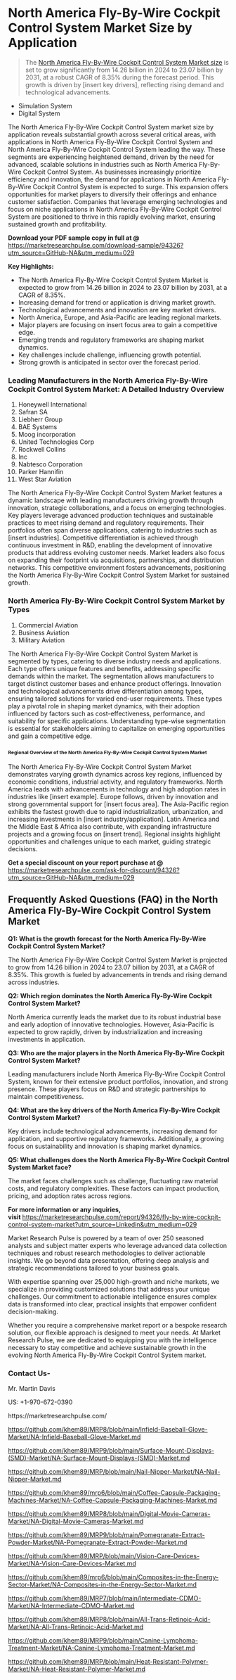<h1>North America Fly-By-Wire Cockpit Control System Market&nbsp;Size by Application</h1><blockquote><p>The <a href="https://marketresearchpulse.com/download-sample/94326?utm_source=GitHub-NA&amp;utm_medium=029">North America Fly-By-Wire Cockpit Control System Market size</a> is set to grow significantly from 14.26 billion in 2024 to 23.07 billion by 2031, at a robust CAGR of 8.35% during the forecast period. This growth is driven by [insert key drivers], reflecting rising demand and technological advancements.</p></blockquote><ul><li>Simulation System<li> Digital System</li></ul><p>The North America Fly-By-Wire Cockpit Control System market size by application reveals substantial growth across several critical areas, with applications in North America Fly-By-Wire Cockpit Control System and North America Fly-By-Wire Cockpit Control System leading the way. These segments are experiencing heightened demand, driven by the need for advanced, scalable solutions in industries such as North America Fly-By-Wire Cockpit Control System. As businesses increasingly prioritize efficiency and innovation, the demand for applications in North America Fly-By-Wire Cockpit Control System is expected to surge. This expansion offers opportunities for market players to diversify their offerings and enhance customer satisfaction. Companies that leverage emerging technologies and focus on niche applications in North America Fly-By-Wire Cockpit Control System are positioned to thrive in this rapidly evolving market, ensuring sustained growth and profitability.</p><p><strong>Download your PDF sample copy in full at @ </strong><a href="https://marketresearchpulse.com/download-sample/94326?utm_source=GitHub-NA&amp;utm_medium=029">https://marketresearchpulse.com/download-sample/94326?utm_source=GitHub-NA&amp;utm_medium=029</a></p><p><strong>Key Highlights: </strong></p><ul><li>The North America Fly-By-Wire Cockpit Control System Market is expected to grow from 14.26 billion in 2024 to 23.07 billion by 2031, at a CAGR of 8.35%.</li><li>Increasing demand for trend or application is driving market growth.</li><li>Technological advancements and innovation are key market drivers.</li><li>North America, Europe, and Asia-Pacific are leading regional markets.</li><li>Major players are focusing on insert focus area to gain a competitive edge.</li><li>Emerging trends and regulatory frameworks are shaping market dynamics.</li><li>Key challenges include challenge, influencing growth potential.</li><li>Strong growth is anticipated in sector over the forecast period.</li></ul><h3>Leading Manufacturers in the North America Fly-By-Wire Cockpit Control System Market: A Detailed Industry Overview</h3><ol><li>Honeywell International</li><li>Safran SA</li><li>Liebherr Group</li><li>BAE Systems</li><li>Moog incorporation</li><li>United Technologies Corp</li><li>Rockwell Collins</li><li>Inc</li><li>Nabtesco Corporation</li><li>Parker Hannifin</li><li>West Star Aviation</li></ol><div class="flex max-w-full flex-col flex-grow"><div class="min-h-8 text-message flex w-full flex-col items-end gap-2 whitespace-normal break-words [.text-message+&amp;]:mt-5" dir="auto" data-message-author-role="assistant" data-message-id="fd8432e4-4910-450d-b182-61b7bfb0a01f" data-message-model-slug="gpt-4o"><div class="flex w-full flex-col gap-1 empty:hidden first:pt-[3px]"><div class="markdown prose w-full break-words dark:prose-invert light"><p>The North America Fly-By-Wire Cockpit Control System Market features a dynamic landscape with leading manufacturers driving growth through innovation, strategic collaborations, and a focus on emerging technologies. Key players leverage advanced production techniques and sustainable practices to meet rising demand and regulatory requirements. Their portfolios often span diverse applications, catering to industries such as [insert industries]. Competitive differentiation is achieved through continuous investment in R&amp;D, enabling the development of innovative products that address evolving customer needs. Market leaders also focus on expanding their footprint via acquisitions, partnerships, and distribution networks. This competitive environment fosters advancements, positioning the North America Fly-By-Wire Cockpit Control System Market for sustained growth.</p></div></div></div></div><h3>North America Fly-By-Wire Cockpit Control System Market by Types</h3><ol><li>Commercial Aviation<li> Business Aviation<li> Military Aviation</li></ol><div class="flex max-w-full flex-col flex-grow"><div class="min-h-8 text-message flex w-full flex-col items-end gap-2 whitespace-normal break-words [.text-message+&amp;]:mt-5" dir="auto" data-message-author-role="assistant" data-message-id="084470be-0bb7-4664-bddf-5156b4f41249" data-message-model-slug="gpt-4o-mini"><div class="flex w-full flex-col gap-1 empty:hidden first:pt-[3px]"><div class="markdown prose w-full break-words dark:prose-invert light"><p>The North America Fly-By-Wire Cockpit Control System Market is segmented by types, catering to diverse industry needs and applications. Each type offers unique features and benefits, addressing specific demands within the market. The segmentation allows manufacturers to target distinct customer bases and enhance product offerings. Innovation and technological advancements drive differentiation among types, ensuring tailored solutions for varied end-user requirements. These types play a pivotal role in shaping market dynamics, with their adoption influenced by factors such as cost-effectiveness, performance, and suitability for specific applications. Understanding type-wise segmentation is essential for stakeholders aiming to capitalize on emerging opportunities and gain a competitive edge.</p></div></div></div></div><h3><span style="font-size: 11px;">Regional Overview of the North America Fly-By-Wire Cockpit Control System Market</span></h3><div class="flex max-w-full flex-col flex-grow"><div class="min-h-8 text-message flex w-full flex-col items-end gap-2 whitespace-normal break-words [.text-message+&amp;]:mt-5" dir="auto" data-message-author-role="assistant" data-message-id="e9038762-ce64-4e30-91c9-9bd413514231" data-message-model-slug="gpt-4o-mini"><div class="flex w-full flex-col gap-1 empty:hidden first:pt-[3px]"><div class="markdown prose w-full break-words dark:prose-invert light"><p>The North America Fly-By-Wire Cockpit Control System Market demonstrates varying growth dynamics across key regions, influenced by economic conditions, industrial activity, and regulatory frameworks. North America leads with advancements in technology and high adoption rates in industries like [insert example]. Europe follows, driven by innovation and strong governmental support for [insert focus area]. The Asia-Pacific region exhibits the fastest growth due to rapid industrialization, urbanization, and increasing investments in [insert industry/application]. Latin America and the Middle East &amp; Africa also contribute, with expanding infrastructure projects and a growing focus on [insert trend]. Regional insights highlight opportunities and challenges unique to each market, guiding strategic decisions.</p></div></div></div></div><p><strong>Get a special discount on your report purchase at @ </strong><a href="https://marketresearchpulse.com/ask-for-discount/94326?utm_source=GitHub-NA&amp;utm_medium=029">https://marketresearchpulse.com/ask-for-discount/94326?utm_source=GitHub-NA&amp;utm_medium=029</a></p><h2>Frequently Asked Questions (FAQ) in the North America Fly-By-Wire Cockpit Control System Market</h2><p><strong>Q1: What is the growth forecast for the North America Fly-By-Wire Cockpit Control System Market?</strong></p><p>The North America Fly-By-Wire Cockpit Control System Market is projected to grow from 14.26 billion in 2024 to 23.07 billion by 2031, at a CAGR of 8.35%. This growth is fueled by advancements in trends and rising demand across industries.</p><p><strong>Q2: Which region dominates the North America Fly-By-Wire Cockpit Control System Market?</strong></p><p>North America currently leads the market due to its robust industrial base and early adoption of innovative technologies. However, Asia-Pacific is expected to grow rapidly, driven by industrialization and increasing investments in application.</p><p><strong>Q3: Who are the major players in the North America Fly-By-Wire Cockpit Control System Market?</strong></p><p>Leading manufacturers include North America Fly-By-Wire Cockpit Control System, known for their extensive product portfolios, innovation, and strong presence. These players focus on R&amp;D and strategic partnerships to maintain competitiveness.</p><p><strong>Q4: What are the key drivers of the North America Fly-By-Wire Cockpit Control System Market?</strong></p><p>Key drivers include technological advancements, increasing demand for application, and supportive regulatory frameworks. Additionally, a growing focus on sustainability and innovation is shaping market dynamics.</p><p><strong>Q5: What challenges does the North America Fly-By-Wire Cockpit Control System Market face?</strong></p><p>The market faces challenges such as challenge, fluctuating raw material costs, and regulatory complexities. These factors can impact production, pricing, and adoption rates across regions.</p><p><strong>For more information or any inquiries, visit&nbsp;</strong><a href="https://marketresearchpulse.com/report/94326/fly-by-wire-cockpit-control-system-market?utm_source=Linkedin&utm_medium=029">https://marketresearchpulse.com/report/94326/fly-by-wire-cockpit-control-system-market?utm_source=Linkedin&utm_medium=029</a></p><p>Market Research Pulse is powered by a team of over 250 seasoned analysts and subject matter experts who leverage advanced data collection techniques and robust research methodologies to deliver actionable insights. We go beyond data presentation, offering deep analysis and strategic recommendations tailored to your business goals.</p><p>With expertise spanning over 25,000 high-growth and niche markets, we specialize in providing customized solutions that address your unique challenges. Our commitment to actionable intelligence ensures complex data is transformed into clear, practical insights that empower confident decision-making.</p><p>Whether you require a comprehensive market report or a bespoke research solution, our flexible approach is designed to meet your needs. At Market Research Pulse, we are dedicated to equipping you with the intelligence necessary to stay competitive and achieve sustainable growth in the evolving North America Fly-By-Wire Cockpit Control System market.</p><h3><strong>Contact Us-</strong></h3><p>Mr. Martin Davis</p><p>US: +1-970-672-0390</p><p>https://marketresearchpulse.com/</p><p><a href="https://github.com/khem89/MRP8/blob/main/Infield-Baseball-Glove-Market/NA-Infield-Baseball-Glove-Market.md">https://github.com/khem89/MRP8/blob/main/Infield-Baseball-Glove-Market/NA-Infield-Baseball-Glove-Market.md</a></p><p><a href="https://github.com/khem89/MRP9/blob/main/Surface-Mount-Displays-(SMD)-Market/NA-Surface-Mount-Displays-(SMD)-Market.md">https://github.com/khem89/MRP9/blob/main/Surface-Mount-Displays-(SMD)-Market/NA-Surface-Mount-Displays-(SMD)-Market.md</a></p><p><a href="https://github.com/khem89/MRP/blob/main/Nail-Nipper-Market/NA-Nail-Nipper-Market.md">https://github.com/khem89/MRP/blob/main/Nail-Nipper-Market/NA-Nail-Nipper-Market.md</a></p><p><a href="https://github.com/khem89/mrp6/blob/main/Coffee-Capsule-Packaging-Machines-Market/NA-Coffee-Capsule-Packaging-Machines-Market.md">https://github.com/khem89/mrp6/blob/main/Coffee-Capsule-Packaging-Machines-Market/NA-Coffee-Capsule-Packaging-Machines-Market.md</a></p><p><a href="https://github.com/khem89/MRP8/blob/main/Digital-Movie-Cameras-Market/NA-Digital-Movie-Cameras-Market.md">https://github.com/khem89/MRP8/blob/main/Digital-Movie-Cameras-Market/NA-Digital-Movie-Cameras-Market.md</a></p><p><a href="https://github.com/khem89/MRP9/blob/main/Pomegranate-Extract-Powder-Market/NA-Pomegranate-Extract-Powder-Market.md">https://github.com/khem89/MRP9/blob/main/Pomegranate-Extract-Powder-Market/NA-Pomegranate-Extract-Powder-Market.md</a></p><p><a href="https://github.com/khem89/MRP/blob/main/Vision-Care-Devices-Market/NA-Vision-Care-Devices-Market.md">https://github.com/khem89/MRP/blob/main/Vision-Care-Devices-Market/NA-Vision-Care-Devices-Market.md</a></p><p><a href="https://github.com/khem89/mrp6/blob/main/Composites-in-the-Energy-Sector-Market/NA-Composites-in-the-Energy-Sector-Market.md">https://github.com/khem89/mrp6/blob/main/Composites-in-the-Energy-Sector-Market/NA-Composites-in-the-Energy-Sector-Market.md</a></p><p><a href="https://github.com/khem89/MRP7/blob/main/Intermediate-CDMO-Market/NA-Intermediate-CDMO-Market.md">https://github.com/khem89/MRP7/blob/main/Intermediate-CDMO-Market/NA-Intermediate-CDMO-Market.md</a></p><p><a href="https://github.com/khem89/MRP8/blob/main/All-Trans-Retinoic-Acid-Market/NA-All-Trans-Retinoic-Acid-Market.md">https://github.com/khem89/MRP8/blob/main/All-Trans-Retinoic-Acid-Market/NA-All-Trans-Retinoic-Acid-Market.md</a></p><p><a href="https://github.com/khem89/MRP9/blob/main/Canine-Lymphoma-Treatment-Market/NA-Canine-Lymphoma-Treatment-Market.md">https://github.com/khem89/MRP9/blob/main/Canine-Lymphoma-Treatment-Market/NA-Canine-Lymphoma-Treatment-Market.md</a></p><p><a href="https://github.com/khem89/MRP/blob/main/Heat-Resistant-Polymer-Market/NA-Heat-Resistant-Polymer-Market.md">https://github.com/khem89/MRP/blob/main/Heat-Resistant-Polymer-Market/NA-Heat-Resistant-Polymer-Market.md</a></p>
